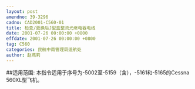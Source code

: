 ```yaml
---
layout: post
amendno: 39-3296
cadno: CAD2001-C560-01
title: 检查/更换后J型盒整流光继电器电线
date: 2001-07-26 00:00:00 +0800
effdate: 2001-07-26 00:00:00 +0800
tag: C560
categories: 民航中南管理局适航处
author: 赵燕莉
---
```


##适用范围:
本指令适用于序号为-5002至-5159（含），-5161和-5165的Cessna 560XL型飞机。

